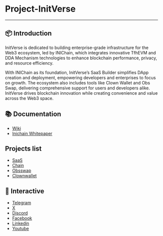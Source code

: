 # Project-InitVerse
---

## 📦 Introduction
InitVerse is dedicated to building enterprise-grade infrastructure for the Web3 ecosystem, led by INIChain, which integrates innovative TfhEVM and DDA Mechanism technologies to enhance blockchain performance, privacy, and resource efficiency.

With INIChain as its foundation, InitVerse’s SaaS Builder simplifies DApp creation and deployment, empowering developers and enterprises to focus on growth. The ecosystem also includes tools like Clown Wallet and Obs Swap, delivering comprehensive support for users and developers alike. InitVerse drives blockchain innovation while creating convenience and value across the Web3 space.

## 📚 Documentation
- [Wiki](https://inichain.gitbook.io/initverse)
- [Inichain Whitepaper](https://resource.inichain.com/whitepaper.pdf)

## Projects list
- [SaaS](https://initverse.org)
- [Chain](https://inichain.com)
- [Obsswap](https://test.obsswap.org)
- [Clownwallet](https://www.clownwallet.com)

## 📨 Interactive
- [Telegram](https://t.me/InitVerseWeb3)
- [ X ](https://x.com/InitVerse)
- [ Discord ](https://discord.com/invite/InitVerse)
- [ Facebook ](https://www.facebook.com/people/InitVerse/61552239852292/?mibextid=LQQJ4d)
- [ Linkedin ]( https://www.linkedin.com/company/initverse)
- [ Youtube ]( https://www.youtube.com/@InitVerse)

